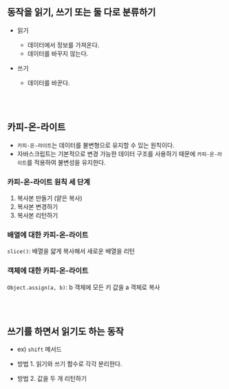 ## 동작을 읽기, 쓰기 또는 둘 다로 분류하기

- 읽기

  - 데이터에서 정보를 가져온다.
  - 데이터를 바꾸지 않는다.

- 쓰기
  - 데이터를 바꾼다.

<br />
<br />

## 카피-온-라이트

- `카피-온-라이트`는 데이터를 불변형으로 유지할 수 있는 원칙이다.
- 자바스크립트는 기본적으로 변경 가능한 데이터 구조를 사용하기 때문에 `카피-온-라이트`를 적용하여 불변성을 유지한다.

### 카피-온-라이트 원칙 세 단계

1. 복사본 만들기 (얕은 복사)
2. 복사본 변경하기
3. 복사본 리턴하기

### 배열에 대한 카피-온-라이트

`slice()`: 배열을 얇게 복사해서 새로운 배열을 리턴

### 객체에 대한 카피-온-라이트

`Object.assign(a, b)`:
b 객체에 모든 키 값을 a 객체로 복사

<br />
<br />

## 쓰기를 하면서 읽기도 하는 동작

- ex) `shift` 메서드

- 방법 1. 읽기와 쓰기 함수로 각각 분리한다.
- 방법 2. 값을 두 개 리턴하기
